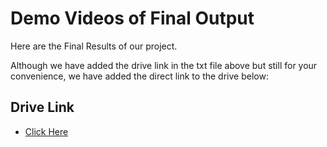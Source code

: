 
# Demo Videos of Final Output

Here are the Final Results of our project.

Although we have added the drive link in the txt file above but still for your convenience, we have added the direct link to the drive below:




## Drive Link

 - [Click Here](https://drive.google.com/drive/folders/1sRD3fbkpvPVQA2zw85VrVelsf-1_AOrv)
 


